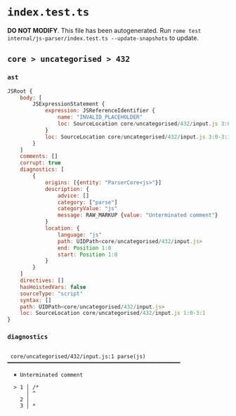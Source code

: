 # `index.test.ts`

**DO NOT MODIFY**. This file has been autogenerated. Run `rome test internal/js-parser/index.test.ts --update-snapshots` to update.

## `core > uncategorised > 432`

### `ast`

```javascript
JSRoot {
	body: [
		JSExpressionStatement {
			expression: JSReferenceIdentifier {
				name: "INVALID_PLACEHOLDER"
				loc: SourceLocation core/uncategorised/432/input.js 3:0-3:1
			}
			loc: SourceLocation core/uncategorised/432/input.js 3:0-3:1
		}
	]
	comments: []
	corrupt: true
	diagnostics: [
		{
			origins: [{entity: "ParserCore<js>"}]
			description: {
				advice: []
				category: ["parse"]
				categoryValue: "js"
				message: RAW_MARKUP {value: "Unterminated comment"}
			}
			location: {
				language: "js"
				path: UIDPath<core/uncategorised/432/input.js>
				end: Position 1:0
				start: Position 1:0
			}
		}
	]
	directives: []
	hasHoistedVars: false
	sourceType: "script"
	syntax: []
	path: UIDPath<core/uncategorised/432/input.js>
	loc: SourceLocation core/uncategorised/432/input.js 1:0-3:1
}
```

### `diagnostics`

```

 core/uncategorised/432/input.js:1 parse(js) ━━━━━━━━━━━━━━━━━━━━━━━━━━━━━━━━━━━━━━━━━━━━━━━━━━━━━━━

  ✖ Unterminated comment

  > 1 │ /*
      │ ^
    2 │
    3 │ *


```
